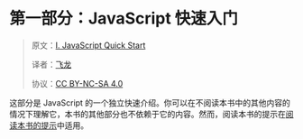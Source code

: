 # 第一部分：JavaScript 快速入门

> 原文：[I. JavaScript Quick Start](https://exploringjs.com/es5/pt01.html)
> 
> 译者：[飞龙](https://github.com/wizardforcel)
> 
> 协议：[CC BY-NC-SA 4.0](https://creativecommons.org/licenses/by-nc-sa/4.0/)


这部分是 JavaScript 的一个独立快速介绍。你可以在不阅读本书中的其他内容的情况下理解它，本书的其他部分也不依赖于它的内容。然而，阅读本书的提示在[阅读本书的提示](pr02.html#how_to_read "阅读本书的提示")中适用。

